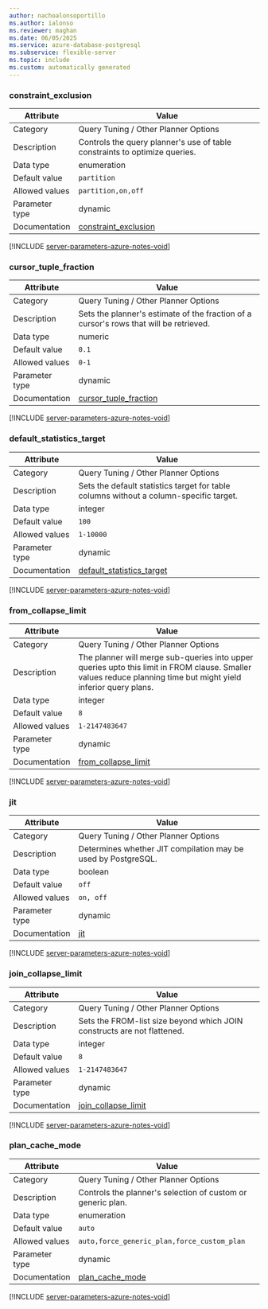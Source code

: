 ```yaml
---
author: nachoalonsoportillo
ms.author: ialonso
ms.reviewer: maghan
ms.date: 06/05/2025
ms.service: azure-database-postgresql
ms.subservice: flexible-server
ms.topic: include
ms.custom: automatically generated
---
```

### constraint_exclusion

| Attribute | Value |
| --- | --- |
| Category | Query Tuning / Other Planner Options |
| Description | Controls the query planner's use of table constraints to optimize queries. |
| Data type | enumeration |
| Default value | `partition` |
| Allowed values | `partition,on,off` |
| Parameter type | dynamic |
| Documentation | [constraint_exclusion](https://www.postgresql.org/docs/13/runtime-config-query.html#GUC-CONSTRAINT-EXCLUSION) |


[!INCLUDE [server-parameters-azure-notes-void](./server-parameters-azure-notes-void.md)]



### cursor_tuple_fraction

| Attribute | Value |
| --- | --- |
| Category | Query Tuning / Other Planner Options |
| Description | Sets the planner's estimate of the fraction of a cursor's rows that will be retrieved. |
| Data type | numeric |
| Default value | `0.1` |
| Allowed values | `0-1` |
| Parameter type | dynamic |
| Documentation | [cursor_tuple_fraction](https://www.postgresql.org/docs/13/runtime-config-query.html#GUC-CURSOR-TUPLE-FRACTION) |


[!INCLUDE [server-parameters-azure-notes-void](./server-parameters-azure-notes-void.md)]



### default_statistics_target

| Attribute | Value |
| --- | --- |
| Category | Query Tuning / Other Planner Options |
| Description | Sets the default statistics target for table columns without a column-specific target. |
| Data type | integer |
| Default value | `100` |
| Allowed values | `1-10000` |
| Parameter type | dynamic |
| Documentation | [default_statistics_target](https://www.postgresql.org/docs/13/runtime-config-query.html#GUC-DEFAULT-STATISTICS-TARGET) |


[!INCLUDE [server-parameters-azure-notes-void](./server-parameters-azure-notes-void.md)]



### from_collapse_limit

| Attribute | Value |
| --- | --- |
| Category | Query Tuning / Other Planner Options |
| Description | The planner will merge sub-queries into upper queries upto this limit in FROM clause. Smaller values reduce planning time but might yield inferior query plans. |
| Data type | integer |
| Default value | `8` |
| Allowed values | `1-2147483647` |
| Parameter type | dynamic |
| Documentation | [from_collapse_limit](https://www.postgresql.org/docs/13/runtime-config-query.html#GUC-FROM-COLLAPSE-LIMIT) |


[!INCLUDE [server-parameters-azure-notes-void](./server-parameters-azure-notes-void.md)]



### jit

| Attribute | Value |
| --- | --- |
| Category | Query Tuning / Other Planner Options |
| Description | Determines whether JIT compilation may be used by PostgreSQL. |
| Data type | boolean |
| Default value | `off` |
| Allowed values | `on, off` |
| Parameter type | dynamic |
| Documentation | [jit](https://www.postgresql.org/docs/13/runtime-config-query.html#GUC-JIT) |


[!INCLUDE [server-parameters-azure-notes-void](./server-parameters-azure-notes-void.md)]



### join_collapse_limit

| Attribute | Value |
| --- | --- |
| Category | Query Tuning / Other Planner Options |
| Description | Sets the FROM-list size beyond which JOIN constructs are not flattened. |
| Data type | integer |
| Default value | `8` |
| Allowed values | `1-2147483647` |
| Parameter type | dynamic |
| Documentation | [join_collapse_limit](https://www.postgresql.org/docs/13/runtime-config-query.html#GUC-JOIN-COLLAPSE-LIMIT) |


[!INCLUDE [server-parameters-azure-notes-void](./server-parameters-azure-notes-void.md)]



### plan_cache_mode

| Attribute | Value |
| --- | --- |
| Category | Query Tuning / Other Planner Options |
| Description | Controls the planner's selection of custom or generic plan. |
| Data type | enumeration |
| Default value | `auto` |
| Allowed values | `auto,force_generic_plan,force_custom_plan` |
| Parameter type | dynamic |
| Documentation | [plan_cache_mode](https://www.postgresql.org/docs/13/runtime-config-query.html#id-1.6.6.10.5.2.9.1.3) |


[!INCLUDE [server-parameters-azure-notes-void](./server-parameters-azure-notes-void.md)]




